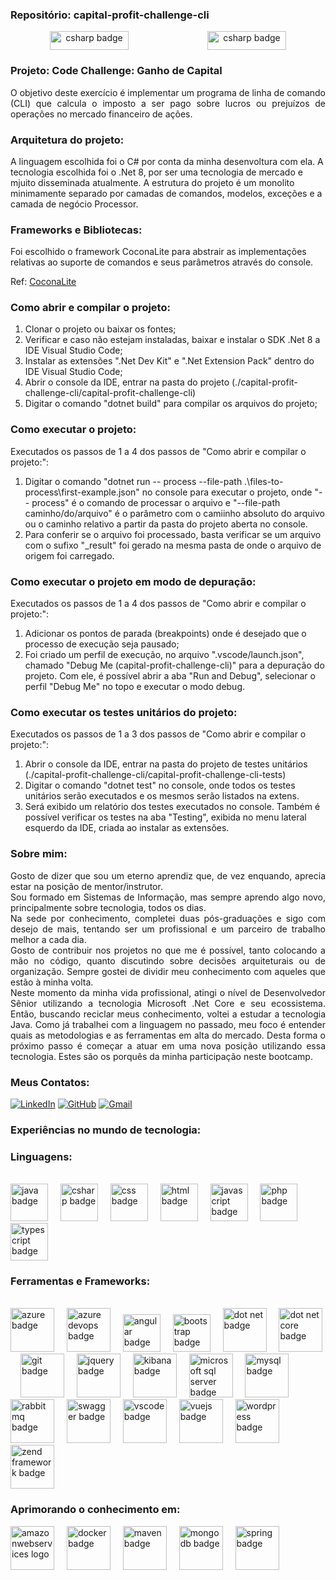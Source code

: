 ### Repositório: capital-profit-challenge-cli

<p align="center">
<img src="https://cdn.jsdelivr.net/gh/devicons/devicon/icons/csharp/csharp-original.svg" height="30" width="50%" alt="csharp badge" /><img src="https://raw.githubusercontent.com/mayuki/Cocona/master/docs/assets/logo.svg" height="30" width="50%" alt="csharp badge" />
</p>

### Projeto: Code Challenge: Ganho de Capital
<p align="justify">
O objetivo deste exercício é implementar um programa de linha de comando (CLI) que calcula o imposto a ser pago sobre lucros ou prejuízos de operações no mercado financeiro de ações.
</p>

### Arquitetura do projeto:
A linguagem escolhida foi o C# por conta da minha desenvoltura com ela. A tecnologia escolhida foi o .Net 8, por ser uma tecnologia de mercado e mjuito disseminada atualmente. A estrutura do projeto é um monolito minimamente separado por camadas de comandos, modelos, exceções e a camada de negócio Processor.

### Frameworks e Bibliotecas:
Foi escolhido o framework CoconaLite para abstrair as implementações relativas ao suporte de comandos e seus parâmetros através do console.

Ref: [CoconaLite](https://www.nuget.org/packages/Cocona.Lite)

### Como abrir e compilar o projeto:
1. Clonar o projeto ou baixar os fontes;
2. Verificar e caso não estejam instaladas, baixar e instalar o SDK .Net 8 a IDE Visual Studio Code;
3. Instalar as extensões ".Net Dev Kit" e ".Net Extension Pack" dentro do IDE Visual Studio Code;
4. Abrir o console da IDE, entrar na pasta do projeto (./capital-profit-challenge-cli/capital-profit-challenge-cli)
5. Digitar o comando "dotnet build" para compilar os arquivos do projeto;

### Como executar o projeto:
Executados os passos de 1 a 4 dos passos de "Como abrir e compilar o projeto:":
1. Digitar o comando "dotnet run -- process --file-path .\files-to-process\first-example.json" no console para executar o projeto, onde "-- process" é o comando de processar o arquivo e "--file-path caminho/do/arquivo" é o parâmetro com o camiinho absoluto do arquivo ou o caminho relativo a partir da pasta do projeto aberta no console.
2. Para conferir se o arquivo foi processado, basta verificar se um arquivo com o sufixo "_result" foi gerado na mesma pasta de onde o arquivo de origem foi carregado.

### Como executar o projeto em modo de depuração:
Executados os passos de 1 a 4 dos passos de "Como abrir e compilar o projeto:":
1. Adicionar os pontos de parada (breakpoints) onde é desejado que o processo de execução seja pausado;
2. Foi criado um perfil de execução, no arquivo ".vscode/launch.json", chamado "Debug Me (capital-profit-challenge-cli)" para a depuração do projeto. Com ele, é possível abrir a aba "Run and Debug", selecionar o perfil "Debug Me" no topo e executar o modo debug.

### Como executar os testes unitários do projeto:
Executados os passos de 1 a 3 dos passos de "Como abrir e compilar o projeto:":
1. Abrir o console da IDE, entrar na pasta do projeto de testes unitários (./capital-profit-challenge-cli/capital-profit-challenge-cli-tests)
2. Digitar o comando "dotnet test" no console, onde todos os testes unitários serão executados e os mesmos serão listados na extens.
3. Será exibido um relatório dos testes executados no console. Também é possível verificar os testes na aba "Testing", exibida no menu lateral esquerdo da IDE, criada ao instalar as extensões.

### Sobre mim:

<p align="justify">
Gosto de dizer que sou um eterno aprendiz que, de vez enquando, aprecia estar na posição de mentor/instrutor.
<br clear="both">
Sou formado em Sistemas de Informação, mas sempre aprendo algo novo, principalmente sobre tecnologia, todos os dias.
<br clear="both">
Na sede por conhecimento, completei duas pós-graduações e sigo com desejo de mais, tentando ser um profissional e um parceiro de trabalho melhor a cada dia.
<br clear="both">
Gosto de contribuir nos projetos no que me é possível, tanto colocando a mão no código, quanto discutindo sobre decisões arquiteturais ou de organização. Sempre gostei de dividir meu conhecimento com aqueles que estão à minha volta.
<br clear="both">
Neste momento da minha vida profissional, atingi o nível de Desenvolvedor Sênior utilizando a tecnologia Microsoft .Net Core e seu ecossistema. Então, buscando reciclar meus conhecimento, voltei a estudar a tecnologia Java. Como já trabalhei com a linguagem no passado, meu foco é entender quais as metodologias e as ferramentas em alta do mercado. Desta forma o próximo passo é começar a atuar em uma nova posição utilizando essa tecnologia. Estes são os porquês da minha participação neste bootcamp.
</p>

### Meus Contatos:

[![LinkedIn](https://img.shields.io/badge/-LinkedIn-000?style=for-the-badge&logo=linkedin&logoColor=30A3DC&color:FFF)](https://www.linkedin.com/in/vanderlei-b-alvarenga-jr/)
[![GitHub](https://img.shields.io/badge/-GitHub-000?style=for-the-badge&logo=github&logoColor=30A3DC)](https://github.com/vanderlei-alvarenga-jr/)
[![Gmail](https://img.shields.io/badge/-Gmail-000?style=for-the-badge&logo=gmail&logoColor=30A3DC)](mailto:vanderlei.alvarenga.jr@gmail.com)

### Experiências no mundo de tecnologia:

<h3 align="left">Linguagens:</h3>
<br clear="both">

<div align="left">
  <img src="https://cdn.jsdelivr.net/gh/devicons/devicon/icons/java/java-original-wordmark.svg" height="60" alt="java badge"  />
  <img width="12" />
  <img src="https://cdn.jsdelivr.net/gh/devicons/devicon/icons/csharp/csharp-original.svg" height="60" alt="csharp badge"  />
  <img width="12" />
  <img src="https://cdn.jsdelivr.net/gh/devicons/devicon/icons/css3/css3-original-wordmark.svg" height="60" alt="css badge"  />
  <img width="12" />
  <img src="https://cdn.jsdelivr.net/gh/devicons/devicon/icons/html5/html5-original-wordmark.svg" height="60" alt="html badge"  />
  <img width="12" />
  <img src="https://cdn.jsdelivr.net/gh/devicons/devicon/icons/javascript/javascript-original.svg" height="60" alt="javascript badge"  />
  <img width="12" />
  <img src="https://cdn.jsdelivr.net/gh/devicons/devicon/icons/php/php-original.svg" height="60" alt="php badge"  />
  <img width="12" />
  <img src="https://cdn.jsdelivr.net/gh/devicons/devicon/icons/typescript/typescript-original.svg" height="60" alt="typescript badge"  />
</div>

<h3 align="left">Ferramentas e Frameworks:</h3>
<br clear="both">

<div align="left">
  <img src="https://cdn.jsdelivr.net/gh/devicons/devicon/icons/azure/azure-original-wordmark.svg" height="70" alt="azure badge"  />
  <img width="12" />
  <img src="https://cdn.jsdelivr.net/gh/devicons/devicon/icons/azuredevops/azuredevops-original.svg" height="70" alt="azure devops badge"  />
  <img width="12" />
  <img src="https://cdn.jsdelivr.net/gh/devicons/devicon/icons/angular/angular-original.svg" height="60" alt="angular badge"  />
  <img width="12" />
  <img src="https://cdn.jsdelivr.net/gh/devicons/devicon/icons/bootstrap/bootstrap-original-wordmark.svg" height="60" alt="bootstrap badge"  />
  <img width="12" />
  <img src="https://cdn.jsdelivr.net/gh/devicons/devicon/icons/dot-net/dot-net-plain-wordmark.svg" height="70" alt="dot net badge"  />
  <img width="12" />
  <img src="https://cdn.jsdelivr.net/gh/devicons/devicon/icons/dotnetcore/dotnetcore-original.svg" height="70" alt="dot net core badge"  />
  <img width="12" />
  <img src="https://cdn.jsdelivr.net/gh/devicons/devicon/icons/git/git-original-wordmark.svg" height="70" alt="git badge"  />
  <img width="12" />
  <img src="https://cdn.jsdelivr.net/gh/devicons/devicon/icons/jquery/jquery-original-wordmark.svg" height="70" alt="jquery badge"  />
  <img width="12" />
  <img src="https://cdn.jsdelivr.net/gh/devicons/devicon/icons/kibana/kibana-original-wordmark.svg" height="70" alt="kibana badge"  />
  <img width="12" />
  <img src="https://cdn.jsdelivr.net/gh/devicons/devicon/icons/microsoftsqlserver/microsoftsqlserver-original-wordmark.svg" height="70" alt="microsoft sql server badge"  />
  <img width="12" />
  <img src="https://cdn.jsdelivr.net/gh/devicons/devicon/icons/mysql/mysql-original-wordmark.svg" height="70" alt="mysql badge"  />
  <img width="12" />
  <img src="https://cdn.jsdelivr.net/gh/devicons/devicon/icons/rabbitmq/rabbitmq-original-wordmark.svg" height="70" alt="rabbitmq badge"  />
  <img width="12" />
  <img src="https://cdn.jsdelivr.net/gh/devicons/devicon/icons/swagger/swagger-original-wordmark.svg" height="70" alt="swagger badge"  />
  <img width="12" />
  <img src="https://cdn.jsdelivr.net/gh/devicons/devicon/icons/vscode/vscode-original-wordmark.svg" height="70" alt="vscode badge"  />
  <img width="12" />
  <img src="https://cdn.jsdelivr.net/gh/devicons/devicon/icons/vuejs/vuejs-original-wordmark.svg" height="70" alt="vuejs badge"  />
  <img width="12" />
  <img src="https://cdn.jsdelivr.net/gh/devicons/devicon/icons/wordpress/wordpress-original.svg" height="70" alt="wordpress badge"  />
  <img width="12" />
  <img src="https://cdn.jsdelivr.net/gh/devicons/devicon/icons/zend/zend-original-wordmark.svg" height="70" alt="zend framework badge"  />
</div>

### Aprimorando o conhecimento em:

<div align="left">
  <img src="https://cdn.jsdelivr.net/gh/devicons/devicon/icons/amazonwebservices/amazonwebservices-original-wordmark.svg" height="70" alt="amazonwebservices logo"  />
  <img width="12" />
  <img src="https://cdn.jsdelivr.net/gh/devicons/devicon/icons/docker/docker-original-wordmark.svg" height="70" alt="docker badge"  />
  <img width="12" />
  <img src="https://cdn.jsdelivr.net/gh/devicons/devicon/icons/maven/maven-original-wordmark.svg" height="70" alt="maven badge"  />
  <img width="12" />
  <img src="https://cdn.jsdelivr.net/gh/devicons/devicon/icons/mongodb/mongodb-original-wordmark.svg" height="70" alt="mongodb badge"  />
  <img width="12" />
  <img src="https://cdn.jsdelivr.net/gh/devicons/devicon/icons/spring/spring-original-wordmark.svg" height="70" alt="spring badge"  />
</div>